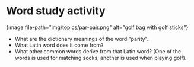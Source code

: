 # Word study activity

{image file-path="img/topics/par-pair.png" alt="golf bag with golf sticks"}

- What are the dictionary meanings of the word "parity".
- What Latin word does it come from?
- What other common words derive from that Latin word? (One of the words is used for matching socks; another is used when playing golf).